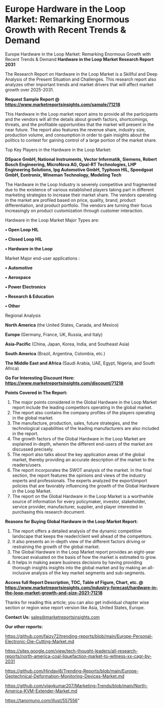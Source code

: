 # Europe Hardware in the Loop Market: Remarking Enormous Growth with Recent Trends & Demand
 Europe Hardware in the Loop Market: Remarking Enormous Growth with Recent Trends & Demand
<strong>Hardware in the Loop Market Research Report 2031</strong>

The Research Report on Hardware in the Loop Market is a Skillful and Deep Analysis of the Present Situation and Challenges. This research report also analyzes other important trends and market drivers that will affect market growth over 2025-2031.

<strong>Request Sample Report @ <a href=https://www.marketreportsinsights.com/sample/71218>https://www.marketreportsinsights.com/sample/71218</a></strong>

This Hardware in the Loop market report aims to provide all the participants and the vendors will all the details about growth factors, shortcomings, threats, and the profitable opportunities that the market will present in the near future. The report also features the revenue share, industry size, production volume, and consumption in order to gain insights about the politics to contest for gaining control of a large portion of the market share.

Top Key Players in the Hardware in the Loop Market:

<strong>DSpace GmbH, National Instruments, Vector Informatik, Siemens, Robert Bosch Engineering, MicroNova AG, Opal-RT Technologies, LHP Engineering Solutions, Ipg Automotive GmbH, Typhoon HIL, Speedgoat GmbH, Eontronix, Wineman Technology, Modeling Tech</strong>

The Hardware in the Loop Industry is severely competitive and fragmented due to the existence of various established players taking part in different marketing strategies to increase their market share. The vendors operating in the market are profiled based on price, quality, brand, product differentiation, and product portfolio. The vendors are turning their focus increasingly on product customization through customer interaction.

Hardware in the Loop Market Major Types are:

<strong>• Open Loop HIL

• Closed Loop HIL

• Hardware in the Loop</strong>

Market Major end-user applications :

<strong>• Automotive

• Aerospace

• Power Electronics

• Research & Education

• Other</strong>

Regional Analysis

</u><strong><b>North America</b></strong> (the United States, Canada, and Mexico)

<strong><b>Europe </b></strong>(Germany, France, UK, Russia, and Italy)

<strong><b>Asia-Pacific</b></strong> (China, Japan, Korea, India, and Southeast Asia)

<strong><b>South America</b></strong> (Brazil, Argentina, Colombia, etc.)

<strong><b>The Middle East and Africa</b></strong> (Saudi Arabia, UAE, Egypt, Nigeria, and South Africa)

<strong>Go For Interesting Discount Here: <a href=https://www.marketreportsinsights.com/discount/71218>https://www.marketreportsinsights.com/discount/71218</a></strong>

<strong>Points Covered in The Report:</strong>
<ol>
  <li>The major points considered in the Global Hardware in the Loop Market report include the leading competitors operating in the global market.</li>
  <li>The report also contains the company profiles of the players operating in the global market.</li>
  <li>The manufacture, production, sales, future strategies, and the technological capabilities of the leading manufacturers are also included in the report.</li>
  <li>The growth factors of the Global Hardware in the Loop Market are explained in-depth, wherein the different end-users of the market are discussed precisely.</li>
  <li>The report also talks about the key application areas of the global market, thereby providing an accurate description of the market to the readers/users.</li>
  <li>The report incorporates the SWOT analysis of the market. In the final section, the report features the opinions and views of the industry experts and professionals. The experts analyzed the export/import policies that are favorably influencing the growth of the Global Hardware in the Loop Market.</li>
  <li>The report on the Global Hardware in the Loop Market is a worthwhile source of information for every policymaker, investor, stakeholder, service provider, manufacturer, supplier, and player interested in purchasing this research document.</li>
</ol>
<strong>Reasons for Buying Global Hardware in the Loop Market Report:</strong>

<ol>
  <li>The report offers a detailed analysis of the dynamic competitive landscape that keeps the reader/client well ahead of the competitors.</li>
  <li>It also presents an in-depth view of the different factors driving or restraining the growth of the global market.</li>
  <li>The Global Hardware in the Loop Market report provides an eight-year forecast evaluated on the basis of how the market is estimated to grow.</li>
  <li>It helps in making aware business decisions by having providing thorough insights insights into the global market and by making an all-inclusive analysis of the key market segments and sub-segments.</li>
</ol>
<strong>Access full Report Description, TOC, Table of Figure, Chart, etc. @ <a href=https://www.marketreportsinsights.com/industry-forecast/hardware-in-the-loop-market-growth-and-size-2021-71218>https://www.marketreportsinsights.com/industry-forecast/hardware-in-the-loop-market-growth-and-size-2021-71218</a></strong>


Thanks for reading this article; you can also get individual chapter wise section or region wise report version like Asia, United States, Europe.

<strong>Contact Us:</strong>
sales@marketreportsinsights.com

<strong>Our other reports:</strong>

<a href=https://github.com/faizy72/trending-reports/blob/main/Europe-Personal-Electronic-Die-Cutting-Market.md>https://github.com/faizy72/trending-reports/blob/main/Europe-Personal-Electronic-Die-Cutting-Market.md</a>

<a href=https://sites.google.com/view/tech-thought-leaders/all-research-reports/north-america-coal-liquefaction-market-to-witness-xx-cagr-by-2031>https://sites.google.com/view/tech-thought-leaders/all-research-reports/north-america-coal-liquefaction-market-to-witness-xx-cagr-by-2031</a>

<a href=https://github.com/Hindavi8/Trending-Reports/blob/main/Europe-Geotechnical-Deformation-Monitoring-Devices-Market.md>https://github.com/Hindavi8/Trending-Reports/blob/main/Europe-Geotechnical-Deformation-Monitoring-Devices-Market.md</a>

<a href=https://github.com/vijaykumar207/Marketing-Trends/blob/main/North-America-KVM-Extender-Market.md>https://github.com/vijaykumar207/Marketing-Trends/blob/main/North-America-KVM-Extender-Market.md</a>

<a href=https://tanomuno.com/illust/557556>https://tanomuno.com/illust/557556</a>"
